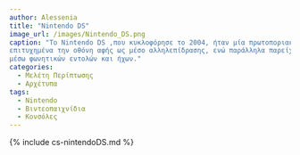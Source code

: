 ```yaml
---
author: Αlessenia
title: "Nintendo DS"
image_url: /images/Nintendo_DS.png
caption: "To Nintendo DS ,που κυκλοφόρησε το 2004, ήταν μία πρωτοποριακή φορητή κονσόλα βιντεοπαιχνιδιών καθώς εισήγαγε 
επιτυχημένα την οθόνη αφής ως μέσο αλληλεπίδρασης, ενώ παράλληλα παρείχε και την δυνατότητα για αλληλεπίδραση στο παιχνίδι
μέσω φωνητικών εντολών και ήχων."
categories:
  - Μελέτη Περίπτωσης
  - Αρχέτυπα
tags:
  - Nintendo
  - Βιντεοπαιχνίδια
  - Κονσόλες
---
```

{% include cs-nintendoDS.md %}
